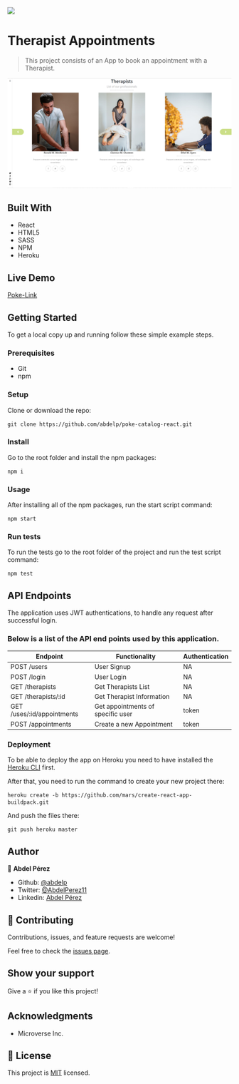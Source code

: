 ![](https://img.shields.io/badge/Microverse-blueviolet)

# Therapist Appointments

> This project consists of an App to book an appointment with a Therapist.

![screenshot](./app_screenshot.png)


## Built With

- React
- HTML5
- SASS
- NPM
- Heroku


## Live Demo

[Poke-Link](https://safe-island-02494.herokuapp.com/)


## Getting Started

To get a local copy up and running follow these simple example steps.

### Prerequisites

- Git
- npm

### Setup

Clone or download the repo:

```
git clone https://github.com/abdelp/poke-catalog-react.git
```

### Install

Go to the root folder and install the npm packages:

```
npm i
```

### Usage

After installing all of the npm packages, run the start script command:

```
npm start
```

### Run tests

To run the tests go to the root folder of the project and run the test script command:

```
npm test
```

## API Endpoints

The application uses JWT authentications, to handle any request after successful login.

### Below is a list of the API end points used by this application.

| Endpoint                       | Functionality                                 | Authentication |
| ------------------------------ | --------------------------------------------- | -------------- |
| POST /users                    | User Signup                                   | NA             |
| POST /login                    | User Login                                    | NA             |
| GET /therapists                | Get Therapists List                           | NA             |
| GET /therapists/:id            | Get Therapist Information                     | NA             |
| GET /uses/:id/appointments     | Get appointments of specific user             | token          |
| POST /appointments             | Create a new Appointment                      | token          |

### Deployment

To be able to deploy the app on Heroku you need to have installed the [Heroku CLI](https://devcenter.heroku.com/articles/heroku-cli) first.

After that, you need to run the command to create your new project there:

```
heroku create -b https://github.com/mars/create-react-app-buildpack.git
```

And push the files there:

```
git push heroku master
```

## Author

👤 **Abdel Pérez**

- Github: [@abdelp](https://github.com/abdelp/)
- Twitter: [@AbdelPerez11](https://twitter.com/abdelperez11)
- Linkedin: [Abdel Pérez](https://www.linkedin.com/in/abdel-perez/)


## 🤝 Contributing

Contributions, issues, and feature requests are welcome!

Feel free to check the [issues page](issues/).

## Show your support

Give a ⭐️ if you like this project!

## Acknowledgments

- Microverse Inc.

## 📝 License

This project is [MIT](lic.url) licensed.
